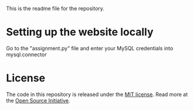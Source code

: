 This is the readme file for the repository.

# Setting up the website locally
Go to the "assignment.py" file and enter your MySQL credentials into mysql.connector 


# License
The code in this repository is released under the [MIT license](https://github.com/git/git-scm.com/blob/main/MIT-LICENSE.txt). Read more at the [Open Source Initiative](https://opensource.org/).
